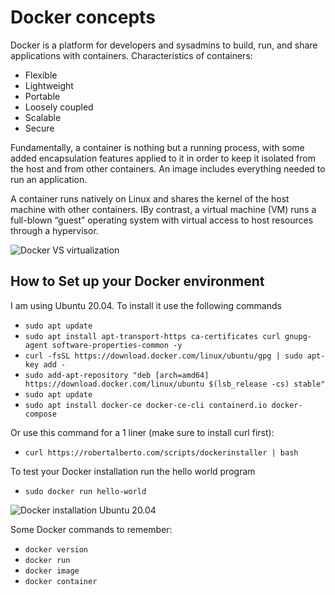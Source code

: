 # Docker concepts
Docker is a platform for developers and sysadmins to build, run, and share applications with containers. 
Characteristics of containers:
* Flexible
* Lightweight
* Portable
* Loosely coupled
* Scalable
* Secure

Fundamentally, a container is nothing but a running process, with some added encapsulation features applied to it in 
order to keep it isolated from the host and from other containers. An image includes everything needed to run an application.

A container runs natively on Linux and shares the kernel of the host machine with other containers. IBy contrast, a virtual 
machine (VM) runs a full-blown “guest” operating system with virtual access to host resources through a hypervisor. 

![Docker VS virtualization](https://docs.google.com/drawings/d/e/2PACX-1vT3VmKj9cTTvxJgU2QaJk4B88mVu9DUY8HbXy0NFyknOMy0DEM3i0KwSVSYO3cfORLC0ina7kETxzhD/pub?w=1412&h=677)
## How to Set up your Docker environment
I am using Ubuntu 20.04. To install it use the following commands
* `sudo apt update`
* `sudo apt install apt-transport-https ca-certificates curl gnupg-agent software-properties-common -y`
* `curl -fsSL https://download.docker.com/linux/ubuntu/gpg | sudo apt-key add -`
* `sudo add-apt-repository "deb [arch=amd64] https://download.docker.com/linux/ubuntu $(lsb_release -cs) stable"`
* `sudo apt update`
* `sudo apt install docker-ce docker-ce-cli containerd.io docker-compose`

Or use this command for a 1 liner (make sure to install curl first):
* `curl https://robertalberto.com/scripts/dockerinstaller | bash`

To test your Docker installation run the hello world program
* `sudo docker run hello-world`

![Docker installation Ubuntu 20.04](docker_install.gif)

Some Docker commands to remember:
* `docker version`
* `docker run`
* `docker image`
* `docker container`
        

